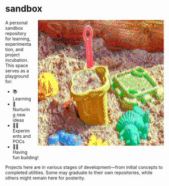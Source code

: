# sandbox

<img align="right" width="400" height="400" src="./sandbox.svg" alt="sandbox with toys" style="margin: 0 0 20px 20px;">

A personal sandbox repository for learning, experimentation, and project incubation. This space serves as a playground
for:

- 📚 Learning
- 🌱 Nurturing new ideas
- 🧑‍🔬 Experiments and POCs
- 🧑‍💻 Having fun building!

Projects here are in various stages of development—from initial concepts to completed utilities. Some may graduate to
their own repositories, while others might remain here for posterity.
